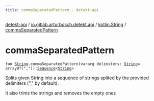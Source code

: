 ```yaml
---
title: commaSeparatedPattern - detekt-api
---
```


[detekt-api](../../index.html) / [io.gitlab.arturbosch.detekt.api](../index.html) / [kotlin.String](index.html) / [commaSeparatedPattern](./comma-separated-pattern.html)

# commaSeparatedPattern

`fun `[`String`](https://kotlinlang.org/api/latest/jvm/stdlib/kotlin/-string/index.html)`.commaSeparatedPattern(vararg delimiters: `[`String`](https://kotlinlang.org/api/latest/jvm/stdlib/kotlin/-string/index.html)` = arrayOf(",")): `[`Sequence`](https://kotlinlang.org/api/latest/jvm/stdlib/kotlin.sequences/-sequence/index.html)`<`[`String`](https://kotlinlang.org/api/latest/jvm/stdlib/kotlin/-string/index.html)`>`

Splits given String into a sequence of strings splited by the provided delimiters ("," by default).

It also trims the strings and removes the empty ones


